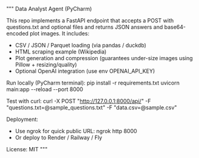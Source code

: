 
"""
Data Analyst Agent (PyCharm)

This repo implements a FastAPI endpoint that accepts a POST with questions.txt and optional files
and returns JSON answers and base64-encoded plot images. It includes:
 - CSV / JSON / Parquet loading (via pandas / duckdb)
 - HTML scraping example (Wikipedia)
 - Plot generation and compression (guarantees under-size images using Pillow + resizing/quality)
 - Optional OpenAI integration (use env OPENAI_API_KEY)

Run locally (PyCharm terminal):
  pip install -r requirements.txt
  uvicorn main:app --reload --port 8000

Test with curl:
  curl -X POST "http://127.0.0.1:8000/api/" -F "questions.txt=@sample_questions.txt" -F "data.csv=@sample.csv"

Deployment:
 - Use ngrok for quick public URL: ngrok http 8000
 - Or deploy to Render / Railway / Fly

License: MIT
"""
